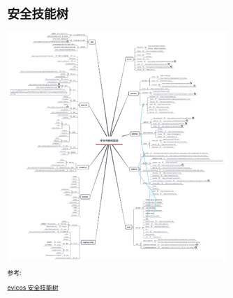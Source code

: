 # 安全技能树

![安全技能树简版](./images/安全技能树.jpg)


参考:

[evicos 安全技能树](https://evilcos.me/security_skill_tree_basic/index.html)

